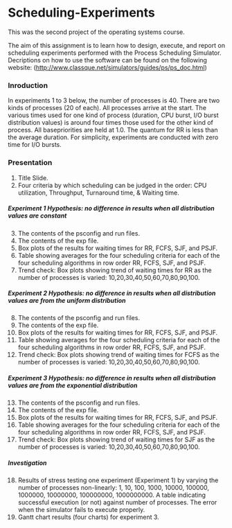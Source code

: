# Scheduling-Experiments
This was the second project of the operating systems course.

The aim of this assignment is to learn how to design, execute, and report on scheduling experiments performed with the Process Scheduling Simulator. Decriptions on how to use the software can be found on the following website: (http://www.classque.net/simulators/guides/ps/ps_doc.html)

### Inroduction
In experiments 1 to 3 below, the number of processes is 40. There are two kinds of processes (20 of each). All processes arrive at the start. The various times used for one kind of process (duration, CPU burst, I/O burst distribution values) is around four times those used for the other kind of process. All basepriorities are held at 1.0. The quantum for RR is less than the average duration. For simplicity, experiments are conducted with zero time for I/O bursts.

### Presentation

1. Title Slide. 
2. Four criteria by which scheduling can be judged in the order: CPU utilization, Throughput, Turnaround time, & Waiting time.
##### Experiment 1 Hypothesis: no difference in results when all distribution values are constant
3. The contents of the psconfig and run files.
4. The contents of the exp file.
5. Box plots of the results for waiting times for RR, FCFS, SJF, and PSJF.
6. Table showing averages for the four scheduling criteria for each
of the four scheduling algorithms in row order RR, FCFS, SJF, and PSJF.
7. Trend check: Box plots showing trend of waiting times for RR as the number of processes is varied:
10,20,30,40,50,60,70,80,90,100.
##### Experiment 2 Hypothesis: no difference in results when all distribution values are from the uniform distribution
8. The contents of the psconfig and run files.
9. The contents of the exp file.
10. Box plots of the results for waiting times for RR, FCFS, SJF, and PSJF.
11. Table showing averages for the four scheduling criteria for each
of the four scheduling algorithms in row order RR, FCFS, SJF, and PSJF.
12. Trend check: Box plots showing trend of waiting times for FCFS as the number of processes is varied:
10,20,30,40,50,60,70,80,90,100.
##### Experiment 3 Hypothesis: no difference in results when all distribution values are from the exponential distribution
13. The contents of the psconfig and run files.
14. The contents of the exp file.
15. Box plots of the results for waiting times for RR, FCFS, SJF, and PSJF.
16. Table showing averages for the four scheduling criteria for each of the four scheduling algorithms in row order RR, FCFS, SJF, and PSJF.
17. Trend check: Box plots showing trend of waiting times for SJF as the number of processes is varied: 10,20,30,40,50,60,70,80,90,100.
##### Investigation
18. Results of stress testing one experiment (Experiment 1) by varying the number of processes non-linearly: 1, 10, 100, 1000, 10000, 100000, 1000000, 10000000, 100000000, 1000000000. A table indicating successful execution (or not) against number of processes. The error when the simulator fails to execute properly.
19. Gantt chart results (four charts) for experiment 3. 


